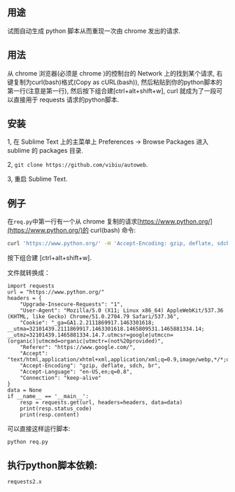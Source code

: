 ## 用途

试图自动生成 python 脚本从而重现一次由 chrome 发出的请求.

## 用法

从 chrome 浏览器(必须是 chrome )的控制台的 Network 上的找到某个请求, 右键复制为curl(bash)格式(Copy as cURL(bash)), 然后粘贴到你的python脚本的第一行(注意是第一行), 然后按下组合建[ctrl+alt+shift+w], curl 就成为了一段可以直接用于 requests 请求的python脚本.

## 安装

1, 在 Sublime Text 上的主菜单上 Preferences -> Browse Packages 进入 sublime 的 packages 目录.

2, `git clone https://github.com/vibiu/autoweb`.

3, 重启 Sublime Text.

## 例子

在`req.py`中第一行有一个从 chrome 复制的请求[https://www.python.org/](https://www.python.org/)的 curl(bash) 命令:
```bash
curl 'https://www.python.org/' -H 'Accept-Encoding: gzip, deflate, sdch, br' -H 'Accept-Language: en-US,en;q=0.8' -H 'Upgrade-Insecure-Requests: 1' -H 'User-Agent: Mozilla/5.0 (X11; Linux x86_64) AppleWebKit/537.36 (KHTML, like Gecko) Chrome/51.0.2704.79 Safari/537.36' -H 'Accept: text/html,application/xhtml+xml,application/xml;q=0.9,image/webp,*/*;q=0.8' -H 'Referer: https://www.google.com/' -H 'Cookie: _ga=GA1.2.2111869917.1463301618; __utma=32101439.2111869917.1463301618.1465809531.1465881334.14; __utmz=32101439.1465881334.14.7.utmcsr=google|utmccn=(organic)|utmcmd=organic|utmctr=(not%20provided)' -H 'Connection: keep-alive' --compressed
```

按下组合建 [ctrl+alt+shift+w].

文件就转换成：
```
import requests
url = "https://www.python.org/"
headers = {
    "Upgrade-Insecure-Requests": "1",
    "User-Agent": "Mozilla/5.0 (X11; Linux x86_64) AppleWebKit/537.36 (KHTML, like Gecko) Chrome/51.0.2704.79 Safari/537.36",
    "Cookie": "_ga=GA1.2.2111869917.1463301618; __utma=32101439.2111869917.1463301618.1465809531.1465881334.14; __utmz=32101439.1465881334.14.7.utmcsr=google|utmccn=(organic)|utmcmd=organic|utmctr=(not%20provided)",
    "Referer": "https://www.google.com/",
    "Accept": "text/html,application/xhtml+xml,application/xml;q=0.9,image/webp,*/*;q=0.8",
    "Accept-Encoding": "gzip, deflate, sdch, br",
    "Accept-Language": "en-US,en;q=0.8",
    "Connection": "keep-alive"
}
data = None
if __name__ == '__main__':
    resp = requests.get(url, headers=headers, data=data)
    print(resp.status_code)
    print(resp.content)

```

可以直接这样运行脚本:
```
python req.py
```

## 执行python脚本依赖:
```
requests2.x

```
